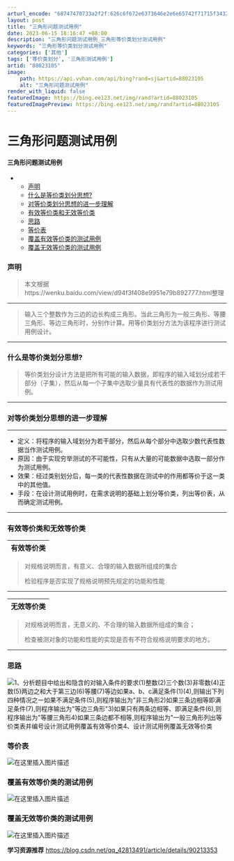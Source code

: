 ```yaml
---
arturl_encode: "68747470733a2f2f:626c6f672e6373646e2e6e65742f71715f3432383133343931:2f61727469636c652f64657461696c732f3838303233313035"
layout: post
title: "三角形问题测试用例"
date: 2023-06-15 18:16:47 +08:00
description: "三角形问题测试用例_三角形等价类划分测试用例"
keywords: "三角形等价类划分测试用例"
categories: ['其他']
tags: ['等价类划分', '三角形测试用例']
artid: "88023105"
image:
    path: https://api.vvhan.com/api/bing?rand=sj&artid=88023105
    alt: "三角形问题测试用例"
render_with_liquid: false
featuredImage: https://bing.ee123.net/img/rand?artid=88023105
featuredImagePreview: https://bing.ee123.net/img/rand?artid=88023105
---
```


# 三角形问题测试用例

#### 三角形问题测试用例

* + [声明](#_2)
  + [什么是等价类划分思想?](#_7)
  + [对等价类划分思想的进一步理解](#_10)
  + [有效等价类和无效等价类](#_19)
  + [思路](#_32)
  + [等价表](#_35)
  + [覆盖有效等价类的测试用例](#_38)
  + [覆盖无效等价类的测试用例](#_41)

### 声明

> 本文根据https://wenku.baidu.com/view/d94f3f408e9951e79b892777.html整理

---

> 输入三个整数作为三边的边长构成三角形。当此三角形为一般三角形、等腰三角形、等边三角形时，分别作计算。用等价类划分方法为该程序进行测试用例设计。

---

### 什么是等价类划分思想?

> 等价类划分设计方法是把所有可能的输入数据，即程序的输入域划分成若干部分（子集），然后从每一个子集中选取少量具有代表性的数据作为测试用例。

---

### 对等价类划分思想的进一步理解

---

* 定义：将程序的输入域划分为若干部分，然后从每个部分中选取少数代表性数据当作测试用例。
* 原因：由于实现穷举测试的不可能性，只有从大量的可能数据中选取一部分作为测试用例。
* 效果：经过类别划分后，每一类的代表性数据在测试中的作用都等价于这一类中的其他值。
* 手段：在设计测试用例时，在需求说明的基础上划分等价类，列出等价表，从而确定测试用例。

---

### 有效等价类和无效等价类

| 有效等价类 |
| --- |

> 对规格说明而言，有意义、合理的输入数据所组成的集合
>   
> 检验程序是否实现了规格说明预先规定的功能和性能

---

| 无效等价类 |
| --- |

> 对规格说明而言，无意义的、不合理的输入数据所组成的集合；
>   
> 检查被测对象的功能和性能的实现是否有不符合规格说明要求的地方。

---

### 思路

![1、分析题目中给出和隐含的对输入条件的要求(1)整数(2)三个数(3)非零数(4)正数(5)两边之和大于第三边(6)等腰(7)等边如果a、b、c满足条件(1)(4),则输出下列四种情况之ー如果不满足条件(5),则程序输出为"非三角形2)如果三条边相等即满足条件(7),则程序输出为"等边三角形"3)如果只有两条边相等、即满足条件(6),则程序输出为"等腰三角形4)如果三条边都不相等,则程序输出为"一般三角形列出等价类表并编号设计测试用例覆盖有效等价类4、设计测试用例覆盖无效等价类](https://i-blog.csdnimg.cn/blog_migrate/a8df3702338ca1e3075156e75fa235b6.png)

### 等价表

![在这里插入图片描述](https://i-blog.csdnimg.cn/blog_migrate/16b05b08106920d1d089d08257291a97.png)

### 覆盖有效等价类的测试用例

![在这里插入图片描述](https://i-blog.csdnimg.cn/blog_migrate/443e49605c51fd58cebee87a497df356.png)

### 覆盖无效等价类的测试用例

![在这里插入图片描述](https://i-blog.csdnimg.cn/blog_migrate/5afd086224e02726575ce935f2e17989.png)

**学习资源推荐**
<https://blog.csdn.net/qq_42813491/article/details/90213353>